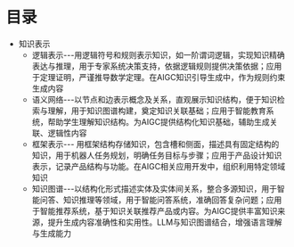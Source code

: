 # 目录
* 知识表示
  * 逻辑表示---用逻辑符号和规则表示知识，如一阶谓词逻辑，实现知识精确表达与推理，用于专家系统决策支持，依据逻辑规则提供决策依据；应用于定理证明，严谨推导数学定理。在AIGC知识引导生成中，作为规则约束生成内容
  * 语义网络---以节点和边表示概念及关系，直观展示知识结构，便于知识检索与理解，用于知识图谱构建，奠定知识关联基础；应用于智能教育系统，帮助学生理解知识结构。为AIGC提供结构化知识基础，辅助生成关联、逻辑性内容
  * 框架表示--- 用框架结构存储知识，包含槽和侧面，描述具有固定结构的知识，用于机器人任务规划，明确任务目标与步骤；应用于产品设计知识表示，记录产品结构与功能。在AIGC相关应用开发中，组织利用特定领域知识
  * 知识图谱---以结构化形式描述实体及实体间关系，整合多源知识，用于智能问答、知识推理等领域，用于智能问答系统，准确回答复杂问题；应用于智能推荐系统，基于知识关联推荐产品或内容。为AIGC提供丰富知识来源，提升生成内容准确性和实用性。LLM与知识图谱结合，增强语言理解与生成能力
